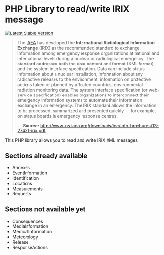  # PHP Library to read/write IRIX message

 [![Latest Stable Version](https://styleci.io/repos/121750703/shield?branch=master)](https://styleci.io/repos/121750703)

 > The [IAEA](https://www.iaea.org/) has developed the **International Radiological Information Exchange** (IRIX) as the recommended  standard to  exchange  information  among emergency response organizations at national and international levels during a nuclear or radiological emergency. The standard addresses both the data content and format (XML format) and the system interface specification. Data can include status information about a nuclear installation, information about any radioactive releases to the environment, information on protective actions taken or planned by affected countries, environmental radiation monitoring data. The system interface specification (or web-service specification) enables organizations to interconnect their emergency information systems to automate their information exchange in an emergency. The IRIX standard allows the information to be processed, summarized and presented quickly — for example, on status boards in emergency response centres.
>
> — **Source:** <http://www-ns.iaea.org/downloads/iec/info-brochures/13-27431-irix.pdf>

This PHP library allows you to read and write IRIX XML messages.

## Sections already available

- Annexes
- EventInformation
- Identification
- Locations
- Measurements
- Requests

## Sections not available yet

- Consequences
- MediaInformation
- MedicalInformation
- Meteorology
- Release
- ResponseActions
